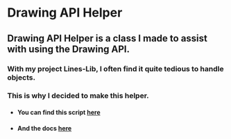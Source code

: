 # Drawing API Helper

## Drawing API Helper is a class I made to assist with using the Drawing API.
### With my project Lines-Lib, I often find it quite tedious to handle objects.
### This is why I decided to make this helper.

- #### You can find this script [here](script/main.lua)
- #### And the docs [here](docs/documentation.md)
